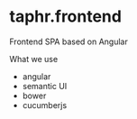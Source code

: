 # taphr.frontend
Frontend SPA based on Angular

What we use
- angular
- semantic UI
- bower
- cucumberjs
